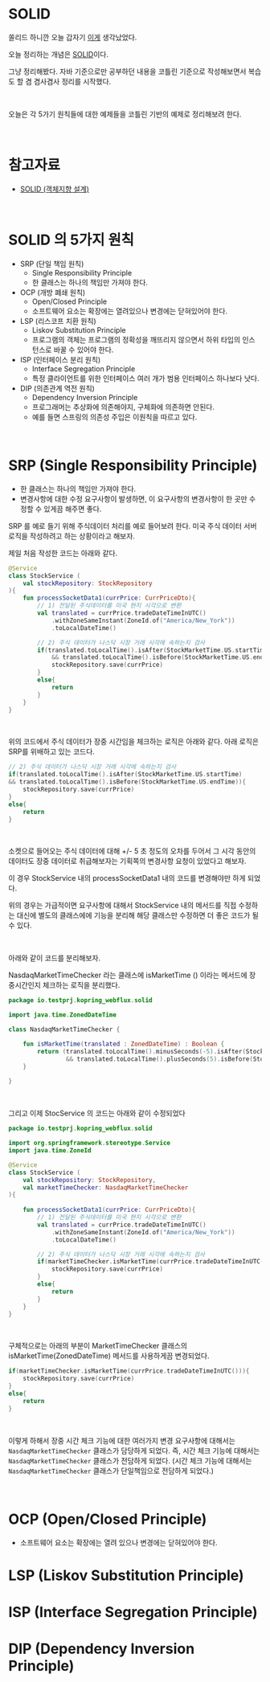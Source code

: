 # SOLID

쏠리드 하니깐 오늘 갑자기 [이게](https://www.mk.co.kr/star/musics/view/2018/05/312696/) 생각났었다.<br>

오늘 정리하는 개념은 [SOLID](https://ko.wikipedia.org/wiki/SOLID_(%EA%B0%9D%EC%B2%B4_%EC%A7%80%ED%96%A5_%EC%84%A4%EA%B3%84))이다. <br>

그냥 정리해봤다. 자바 기준으로만 공부하던 내용을 코틀린 기준으로 작성해보면서 복습도 할 겸 겸사겸사 정리를 시작했다.<br>

<br>

오늘은 각 5가기 원칙들에 대한 예제들을 코틀린 기반의 예제로 정리해보려 한다.<br>

<br>

# 참고자료

- [SOLID (객체지향 설계)](https://ko.wikipedia.org/wiki/SOLID_(%EA%B0%9D%EC%B2%B4_%EC%A7%80%ED%96%A5_%EC%84%A4%EA%B3%84))

<br>

# SOLID 의 5가지 원칙

- SRP (단일 책임 원칙) 
  - Single Responsibility Principle
  - 한 클래스는 하나의 책임만 가져야 한다.
- OCP (개방 폐쇄 원칙)
  - Open/Closed Principle
  - 소프트웨어 요소는 확장에는 열려있으나 변경에는 닫혀있어야 한다.
- LSP (리스코프 치환 원칙)
  - Liskov Substitution Principle
  - 프로그램의 객체는 프로그램의 정확성을 깨뜨리지 않으면서 하위 타입의 인스턴스로 바꿀 수 있어야 한다.
- ISP (인터페이스 분리 원칙)
  - Interface Segregation Principle
  - 특정 클라이언트를 위한 인터페이스 여러 개가 범용 인터페이스 하나보다 낫다.
- DIP (의존관계 역전 원칙)
  - Dependency Inversion Principle
  - 프로그래머는 추상화에 의존해야지, 구체화에 의존하면 안된다.
  - 예를 들면 스프링의 의존성 주입은 이원칙을 따르고 있다.

<br>

# SRP (Single Responsibility Principle)

- 한 클래스는 하나의 책임만 가져야 한다.
- 변경사항에 대한 수정 요구사항이 발생하면, 이 요구사항의 변경사항이 한 곳만 수정할 수 있게끔 해주면 좋다.

SRP 를 예로 들기 위해 주식데이터 처리를 예로 들어보려 한다. 미국 주식 데이터 서버로직을 작성하려고 하는 상황이라고 해보자.<br>

제일 처음 작성한 코드는 아래와 같다. 

```kotlin
@Service
class StockService (
    val stockRepository: StockRepository
){
    fun processSocketData1(currPrice: CurrPriceDto){
        // 1) 전달된 주식데이터를 미국 현지 시각으로 변환
        val translated = currPrice.tradeDateTimeInUTC()
            .withZoneSameInstant(ZoneId.of("America/New_York"))
            .toLocalDateTime()

        // 2) 주식 데이터가 나스닥 시장 거래 시각에 속하는지 검사
        if(translated.toLocalTime().isAfter(StockMarketTime.US.startTime)
            && translated.toLocalTime().isBefore(StockMarketTime.US.endTime)){
            stockRepository.save(currPrice)
        }
        else{
            return
        }
    }
}
```

<br>

위의 코드에서 주식 데이터가 장중 시간임을 체크하는 로직은 아래와 같다. 아래 로직은 SRP를 위배하고 있는 코드다.

```kotlin
// 2) 주식 데이터가 나스닥 시장 거래 시각에 속하는지 검사
if(translated.toLocalTime().isAfter(StockMarketTime.US.startTime)
&& translated.toLocalTime().isBefore(StockMarketTime.US.endTime)){
	stockRepository.save(currPrice)
}
else{
	return
}
```

<br>

소켓으로 들어오는 주식 데이터에 대해 +/- 5 초 정도의 오차를 두어서 그 시각 동안의 데이터도 장중 데이터로 취급해보자는 기획쪽의 변경사항 요청이 있었다고 해보자.<br>

이 경우 StockService 내의 processSocketData1 내의 코드를 변경해야만 하게 되었다.<br>

위의 경우는 가급적이면 요구사항에 대해서 StockService 내의 메서드를 직접 수정하는 대신에 별도의 클래스에에 기능을 분리해 해당 클래스만 수정하면 더 좋은 코드가 될 수 있다.<br>

<br>

아래와 같이 코드를 분리해보자.<br>

NasdaqMarketTimeChecker 라는 클래스에 isMarketTime () 이라는 메서드에 장중시간인지 체크하는 로직을 분리했다.<br>

```kotlin
package io.testprj.kopring_webflux.solid

import java.time.ZonedDateTime

class NasdaqMarketTimeChecker {

    fun isMarketTime(translated : ZonedDateTime) : Boolean {
        return (translated.toLocalTime().minusSeconds(-5).isAfter(StockMarketTime.US.startTime)
                && translated.toLocalTime().plusSeconds(5).isBefore(StockMarketTime.US.endTime))
    }
    
}
```

<br>

그리고 이제 StocService 의 코드는 아래와 같이 수정되었다

```kotlin
package io.testprj.kopring_webflux.solid

import org.springframework.stereotype.Service
import java.time.ZoneId

@Service
class StockService (
    val stockRepository: StockRepository,
    val marketTimeChecker: NasdaqMarketTimeChecker
){
    
    fun processSocketData1(currPrice: CurrPriceDto){
        // 1) 전달된 주식데이터를 미국 현지 시각으로 변환
        val translated = currPrice.tradeDateTimeInUTC()
            .withZoneSameInstant(ZoneId.of("America/New_York"))
            .toLocalDateTime()

        // 2) 주식 데이터가 나스닥 시장 거래 시각에 속하는지 검사
        if(marketTimeChecker.isMarketTime(currPrice.tradeDateTimeInUTC())){
            stockRepository.save(currPrice)
        }
        else{
            return
        }
    }
}
```

<br>

구체적으로는 아래의 부분이 MarketTimeChecker 클래스의 isMarketTime(ZonedDateTime) 메서드를 사용하게끔 변경되었다.

```kotlin
if(marketTimeChecker.isMarketTime(currPrice.tradeDateTimeInUTC())){
    stockRepository.save(currPrice)
}
else{
    return
}
```

<br>

이렇게 하해서 장중 시간 체크 기능에 대한 여러가지 변경 요구사항에 대해서는 `NasdaqMarketTimeChecker` 클래스가 담당하게 되었다. 즉, 시간 체크 기능에 대해서는 `NasdaqMarketTimeChecker` 클래스가 전담하게 되었다. (시간 체크 기능에 대해서는 `NasdaqMarketTimeChecker` 클래스가 단일책임으로 전담하게 되었다.)<br>

<br>

# OCP (Open/Closed Principle)

- 소프트웨어 요소는 확장에는 열려 있으나 변경에는 닫혀있어야 한다.







# LSP (Liskov Substitution Principle)





# ISP (Interface Segregation Principle)





# DIP (Dependency Inversion Principle)












